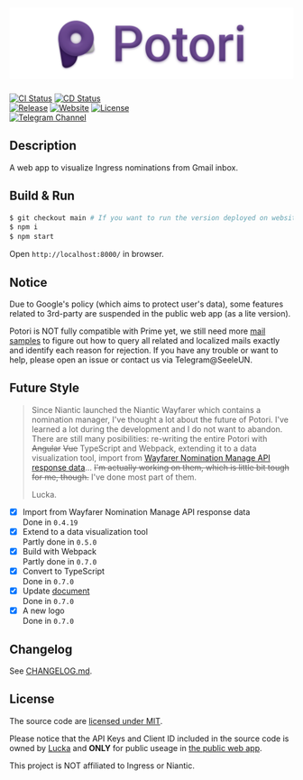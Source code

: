 # ![](./assets/title.png)

[![CI Status](https://github.com/lucka-me/potori/workflows/CI/badge.svg)](https://github.com/lucka-me/potori/actions?query=workflow%3ACI "CI Workflow") [![CD Status](https://github.com/lucka-me/potori/workflows/CD/badge.svg)](https://github.com/lucka-me/potori/actions?query=workflow%3ACD "CD Workflow")  
[![Release](https://img.shields.io/github/v/release/lucka-me/potori)](https://github.com/lucka-me/potori/releases/latest "Last release") [![Website](https://img.shields.io/website?url=https%3A%2F%2Fpotori.lucka.moe)](https://lucka.moe/potori "Website") [![License](https://img.shields.io/github/license/lucka-me/potori)](./LICENSE "License")  
[![Telegram Channel](https://img.shields.io/badge/telegram-channel-37aee2)](https://t.me/potori "Telegram Channel")

## Description

A web app to visualize Ingress nominations from Gmail inbox.

## Build & Run
```sh
$ git checkout main # If you want to run the version deployed on website
$ npm i
$ npm start
```

Open `http://localhost:8000/` in browser.

## Notice
Due to Google's policy (which aims to protect user's data), some features related to 3rd-party are suspended in the public web app (as a lite version).

Potori is NOT fully compatible with Prime yet, we still need more [mail samples](./samples) to figure out how to query all related and localized mails exactly and identify each reason for rejection. If you have any trouble or want to help, please open an issue or contact us via Telegram@SeeleUN.

## Future Style
> Since Niantic launched the Niantic Wayfarer which contains a nomination manager, I've thought a lot about the future of Potori. I've learned a lot during the development and I do not want to abandon. There are still many posibilities: re-writing the entire Potori with ~~Angular~~ ~~Vue~~ TypeScript and Webpack, extending it to a data visualization tool, import from [Wayfarer Nomination Manage API response data](https://wayfarer.nianticlabs.com/api/v1/vault/manage)... ~~I'm actually working on them, which is little bit tough for me, though.~~ I've done most part of them.
> 
> Lucka.

- [x] Import from Wayfarer Nomination Manage API response data  
  Done in `0.4.19`
- [x] Extend to a data visualization tool  
  Partly done in `0.5.0`
- [x] Build with Webpack  
  Partly done in `0.7.0`
- [x] Convert to TypeScript  
  Done in `0.7.0`
- [x] Update [document](./docs)  
  Done in `0.7.0`
- [x] A new logo  
  Done in `0.7.0`

## Changelog
See [CHANGELOG.md](./CHANGELOG.md).

## License
The source code are [licensed under MIT](./LICENSE).

Please notice that the API Keys and Client ID included in the source code is owned by [Lucka](https://github.com/lucka-me) and **ONLY** for public useage in [the public web app](https://potori.lucka.moe).

This project is NOT affiliated to Ingress or Niantic.
